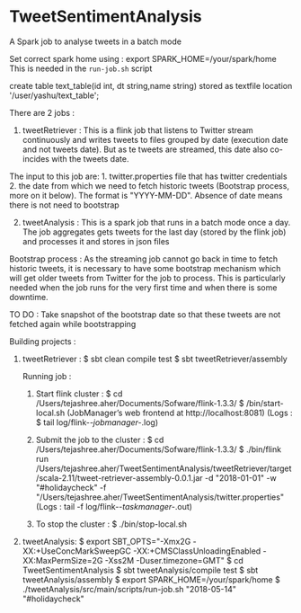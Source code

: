 # TweetSentimentAnalysis
A Spark job to analyse tweets in a batch mode

Set correct spark home using :
export SPARK_HOME=/your/spark/home
This is needed in the `run-job.sh` script

create table text_table(id int, dt string,name string) stored as textfile location '/user/yashu/text_table';

There are 2 jobs :
1. tweetRetriever : This is a flink job that listens to Twitter stream continuously and writes tweets to files grouped by date (execution date and not tweets date).
But as te tweets are streamed, this date also co-incides with the tweets date.

The input to this job are:
    1. twitter.properties file that has twitter credentials
    2. the date from which we need to fetch historic tweets (Bootstrap process, more on it below). The format is "YYYY-MM-DD".
    Absence of date means there is not need to bootstrap

2. tweetAnalysis : This is a spark job that runs in a batch mode once a day. The job aggregates gets tweets for the last day (stored by the flink job)
and processes it and stores in json files


Bootstrap process :
As the streaming job cannot go back in time to fetch historic tweets, it is necessary to have some bootstrap mechanism which will get older
tweets from Twitter for the job to process. This is particularly needed when the job runs for the very first time and when there is some downtime.


TO DO :
Take snapshot of the bootstrap date so that these tweets are not fetched again while bootstrapping

Building projects :
1. tweetRetriever :
    $ sbt clean compile test
    $ sbt tweetRetriever/assembly

    Running job :
    1. Start flink cluster :
        $ cd /Users/tejashree.aher/Documents/Sofware/flink-1.3.3/
        $ /bin/start-local.sh
        (JobManager’s web frontend at http://localhost:8081)
        (Logs : $ tail log/flink-*-jobmanager-*.log)

    2. Submit the job to the cluster :
        $ cd /Users/tejashree.aher/Documents/Sofware/flink-1.3.3/
        $ ./bin/flink run /Users/tejashree.aher/TweetSentimentAnalysis/tweetRetriever/target/scala-2.11/tweet-retriever-assembly-0.0.1.jar -d "2018-01-01" -w "#holidaycheck" -f "/Users/tejashree.aher/TweetSentimentAnalysis/twitter.properties"
        (Logs : tail -f log/flink-*-taskmanager-*.out)
    3. To stop the cluster : $ ./bin/stop-local.sh

2. tweetAnalysis:
    $ export SBT_OPTS="-Xmx2G -XX:+UseConcMarkSweepGC -XX:+CMSClassUnloadingEnabled -XX:MaxPermSize=2G -Xss2M  -Duser.timezone=GMT"
    $ cd TweetSentimentAnalysis
    $ sbt tweetAnalysis/compile test
    $ sbt tweetAnalysis/assembly
    $ export SPARK_HOME=/your/spark/home
    $ ./tweetAnalysis/src/main/scripts/run-job.sh "2018-05-14" "#holidaycheck"

